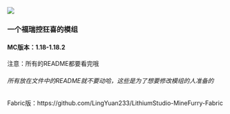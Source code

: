 <img src="https://github.com/Lithiumstudio/MineFurry/blob/master/src/main/resources/logo.png?raw=true">
<h3>一个福瑞控狂喜的模组</h3>
<h4>MC版本：1.18-1.18.2</h4>
<a>注意：所有的README都要看完哦</a>
<h6>所有放在文件中的README就不要动哈，这些是为了想要修改模组的人准备的</h6>
Fabric版：<link>https://github.com/LingYuan233/LithiumStudio-MineFurry-Fabric

